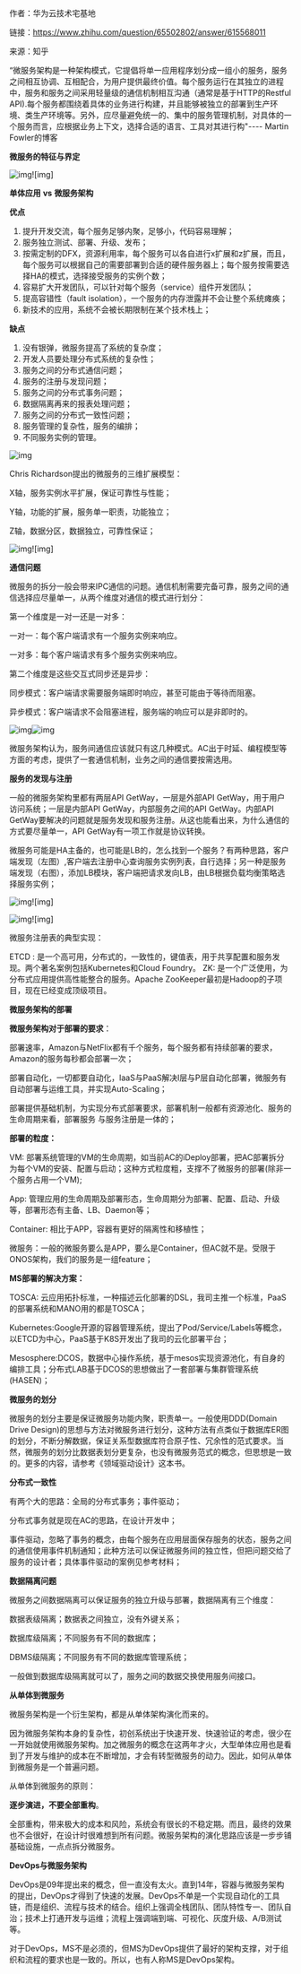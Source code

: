 作者：华为云技术宅基地

链接：https://www.zhihu.com/question/65502802/answer/615568011

来源：知乎



“微服务架构是一种架构模式，它提倡将单一应用程序划分成一组小的服务，服务之间相互协调、互相配合，为用户提供最终价值。每个服务运行在其独立的进程中，服务和服务之间采用轻量级的通信机制相互沟通（通常是基于HTTP的Restful API).每个服务都围绕着具体的业务进行构建，并且能够被独立的部署到生产环境、类生产环境等。另外，应尽量避免统一的、集中的服务管理机制，对具体的一个服务而言，应根据业务上下文，选择合适的语言、工具对其进行构"---- Martin Fowler的博客

**微服务的特征与界定**

![img](https://pic3.zhimg.com/50/v2-ccdb9ae2fec048e0ed02beb5156dff2e_hd.jpg)![img]

**单体应用** **vs** **微服务架构**

 **优点**

1. 提升开发交流，每个服务足够内聚，足够小，代码容易理解；
2. 服务独立测试、部署、升级、发布；
3. 按需定制的DFX，资源利用率，每个服务可以各自进行x扩展和z扩展，而且，每个服务可以根据自己的需要部署到合适的硬件服务器上；每个服务按需要选择HA的模式，选择接受服务的实例个数；
4. 容易扩大开发团队，可以针对每个服务（service）组件开发团队；
5. 提高容错性（fault isolation），一个服务的内存泄露并不会让整个系统瘫痪；
6. 新技术的应用，系统不会被长期限制在某个技术栈上；

**缺点**

1. 没有银弹，微服务提高了系统的复杂度；
2. 开发人员要处理分布式系统的复杂性；
3. 服务之间的分布式通信问题；
4. 服务的注册与发现问题；
5. 服务之间的分布式事务问题；
6. 数据隔离再来的报表处理问题；
7. 服务之间的分布式一致性问题；
8. 服务管理的复杂性，服务的编排；
9. 不同服务实例的管理。

![img](https://pic3.zhimg.com/50/v2-559b6e5b1a8d1b4460bf2ccd7493f7b6_hd.jpg)

Chris Richardson提出的微服务的三维扩展模型：

X轴，服务实例水平扩展，保证可靠性与性能；

Y轴，功能的扩展，服务单一职责，功能独立；

Z轴，数据分区，数据独立，可靠性保证；

![img](https://pic3.zhimg.com/50/v2-f592c2d646822ddeceea1b145526ccdd_hd.jpg)![img]

**通信问题**

微服务的拆分一般会带来IPC通信的问题。通信机制需要完备可靠，服务之间的通信选择应尽量单一，从两个维度对通信的模式进行划分：

第一个维度是一对一还是一对多：

一对一：每个客户端请求有一个服务实例来响应。

一对多：每个客户端请求有多个服务实例来响应。

第二个维度是这些交互式同步还是异步：

同步模式：客户端请求需要服务端即时响应，甚至可能由于等待而阻塞。

异步模式：客户端请求不会阻塞进程，服务端的响应可以是非即时的。

![img](https://pic2.zhimg.com/50/v2-10882e9f6662309eb137c6767faa381c_hd.jpg)![img](https://pic2.zhimg.com/80/v2-10882e9f6662309eb137c6767faa381c_hd.jpg)

微服务架构认为，服务间通信应该就只有这几种模式。AC出于时延、编程模型等方面的考虑，提供了一套通信机制，业务之间的通信要按需选用。

**服务的发现与注册**

一般的微服务架构里都有两层API GetWay，一层是外部API GetWay，用于用户访问系统；一层是内部API GetWay，内部服务之间的API GetWay。内部API GetWay要解决的问题就是服务发现和服务注册。从这也能看出来，为什么通信的方式要尽量单一，API GetWay有一项工作就是协议转换。

微服务可能是HA主备的，也可能是LB的，怎么找到一个服务？有两种思路，客户端发现（左图）,客户端去注册中心查询服务实例列表，自行选择；另一种是服务端发现（右图），添加LB模块，客户端把请求发向LB，由LB根据负载均衡策略选择服务实例；

![img](https://pic1.zhimg.com/50/v2-a9e55ce3d4c3bebe6353001a1733ca76_hd.jpg)![img]

![img](https://pic4.zhimg.com/50/v2-8c1c5389e15b55f08d81696810dc39fb_hd.jpg)![img]

微服务注册表的典型实现：

 ETCD : 是一个高可用，分布式的，一致性的，键值表，用于共享配置和服务发现。两个著名案例包括Kubernetes和Cloud Foundry。
 ZK: 是一个广泛使用，为分布式应用提供高性能整合的服务。Apache ZooKeeper最初是Hadoop的子项目，现在已经变成顶级项目。

**微服务架构的部署**

**微服务架构对于部署的要求**：

部署速率，Amazon与NetFlix都有千个服务，每个服务都有持续部署的要求，Amazon的服务每秒都会部署一次；

部署自动化，一切都要自动化，IaaS与PaaS解决I层与P层自动化部署，微服务有自动部署与运维工具，并实现Auto-Scaling；

部署提供基础机制，为实现分布式部署要求，部署机制一般都有资源池化、服务的生命周期来看，部署服务 与服务注册是一体的； 

**部署的粒度：**

VM: 部署系统管理的VM的生命周期，如当前AC的iDeploy部署，把AC部署拆分为每个VM的安装、配置与启动；这种方式粒度粗，支撑不了微服务的部署(除非一个服务占用一个VM); 

App: 管理应用的生命周期及部署形态，生命周期分为部署、配置、启动、升级等，部署形态有主备、LB、Daemon等；

Container: 相比于APP，容器有更好的隔离性和移植性；

微服务：一般的微服务要么是APP，要么是Container，但AC就不是。受限于ONOS架构，我们的服务是一组feature；

**MS部署的解决方案：**

TOSCA: 云应用拓扑标准，一种描述云化部署的DSL，我司主推一个标准，PaaS的部署系统和MANO用的都是TOSCA；

Kubernetes:Google开源的容器管理系统，提出了Pod/Service/Labels等概念，以ETCD为中心，PaaS基于K8S开发出了我司的云化部署平台；

Mesosphere:DCOS，数据中心操作系统，基于mesos实现资源池化，有自身的编排工具；分布式LAB基于DCOS的思想做出了一套部署与集群管理系统(HASEN)；

**微服务的划分**

微服务的划分主要是保证微服务功能内聚，职责单一。一般使用DDD(Domain Drive Design)的思想与方法对微服务进行划分，这种方法有点类似于数据库ER图的划分，不断分解数据，保证关系型数据库符合原子性、冗余性的范式要求。当然，微服务的划分比数据表划分更复杂，也没有微服务范式的概念，但思想是一致的。更多的内容，请参考《领域驱动设计》这本书。

**分布式一致性**

有两个大的思路：全局的分布式事务；事件驱动；

分布式事务就是现在AC的思路，在设计开发中；

事件驱动，忽略了事务的概念，由每个服务在应用层面保存服务的状态，服务之间的通信使用事件机制通知；此种方法可以保证微服务间的独立性，但把问题交给了服务的设计者；具体事件驱动的案例见参考材料；

**数据隔离问题**

微服务之间数据隔离可以保证服务的独立升级与部署，数据隔离有三个维度：

数据表级隔离；数据表之间独立，没有外键关系；

数据库级隔离；不同服务有不同的数据库；

DBMS级隔离；不同服务有不同的数据库管理系统；

一般做到数据库级隔离就可以了，服务之间的数据交换使用服务间接口。

**从单体到微服务**

微服务架构是一个衍生架构，都是从单体架构演化而来的。

因为微服务架构本身的复杂性，初创系统出于快速开发、快速验证的考虑，很少在一开始就使用微服务架构。加之微服务的概念在这两年才火，大型单体应用也是看到了开发与维护的成本在不断增加，才会有转型微服务的动力。因此，如何从单体到微服务是一个普遍问题。

从单体到微服务的原则：

**逐步演进，不要全部重构**。

全部重构，带来极大的成本和风险，系统会有很长的不稳定期。而且，最终的效果也不会很好，在设计时很难想到所有问题。微服务架构的演化思路应该是一步步铺基础设施，一点点拆分微服务。 

**DevOps与微服务架构**

DevOps是09年提出来的概念，但一直没有太火。直到14年，容器与微服务架构的提出，DevOps才得到了快速的发展。DevOps不单是一个实现自动化的工具链，而是组织、流程与技术的结合。组织上强调全栈团队、团队特性专一、团队自治；技术上打通开发与运维；流程上强调端到端、可视化、灰度升级、A/B测试等。

对于DevOps，MS不是必须的，但MS为DevOps提供了最好的架构支撑，对于组织和流程的要求也是一致的。所以，也有人称MS是DevOps架构。